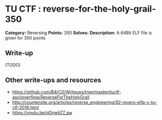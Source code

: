 # TU CTF : reverse-for-the-holy-grail-350

**Category:** Reversing
**Points:** 350
**Solves:** 
**Description:**
A 64Bit ELF file is given for 350 points


## Write-up

(TODO)

## Other write-ups and resources

* https://github.com/B4rC0/Writeups/tree/master/tuctf-asciioverflow/ReverseForTheHolyGrail
* http://countersite.org/articles/reverse_engineering/92-revers-elfa-c-tu-ctf-2016.html
* https://youtu.be/qDnwIjZ7_aw
